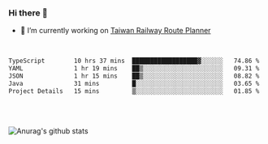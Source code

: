 ### Hi there 👋

- 🔭 I’m currently working on [Taiwan Railway Route Planner](https://github.com/Taiwan-Railway-Route-Planner)

<br/>

<!--START_SECTION:waka-->

```txt
TypeScript        10 hrs 37 mins  ██████████████████▓░░░░░░   74.86 %
YAML              1 hr 19 mins    ██▒░░░░░░░░░░░░░░░░░░░░░░   09.31 %
JSON              1 hr 15 mins    ██▒░░░░░░░░░░░░░░░░░░░░░░   08.82 %
Java              31 mins         █░░░░░░░░░░░░░░░░░░░░░░░░   03.65 %
Project Details   15 mins         ▒░░░░░░░░░░░░░░░░░░░░░░░░   01.85 %
```

<!--END_SECTION:waka-->

<br/>
<br/>

![Anurag's github stats](https://github-readme-stats.vercel.app/api?username=DepickereSven&show_icons=true&theme=tokyonight)



<!--
**DepickereSven/DepickereSven** is a ✨ _special_ ✨ repository because its `README.md` (this file) appears on your GitHub profile.

Here are some ideas to get you started:

- 🔭 I’m currently working on ...
- 🌱 I’m currently learning ...
- 👯 I’m looking to collaborate on ...
- 🤔 I’m looking for help with ...
- 💬 Ask me about ...
- 📫 How to reach me: ...
- 😄 Pronouns: ...
- ⚡ Fun fact: ...
-->
